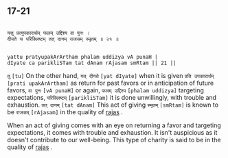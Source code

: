 ## 17-21


```shloka-sa

यत्तु प्रत्युपकारार्थम् फलम् उद्दिश्य वा पुनः ।
दीयते च परिक्लिष्टम् तत् दानम् राजसम् स्मृतम् ॥ २१ ॥

```
```shloka-sa-hk

yattu pratyupakArArtham phalam uddizya vA punaH |
dIyate ca parikliSTam tat dAnam rAjasam smRtam || 21 ||

```
`तु` `[tu]` On the other hand, `यत् दीयते` `[yat dIyate]` when it is given `प्रति उपकारार्थम्` `[prati upakArArtham]` as return for past favors or in anticipation of future favors, `वा पुनः` `[vA punaH]` or again, `फलम् उद्दिश्य` `[phalam uddizya]` targeting expectations, `परिक्लिष्टम्` `[parikliSTam]` it is done unwillingly, with trouble and exhaustion. `तत् दानम्` `[tat dAnam]` This act of giving `स्मृतम्` `[smRtam]` is known to be `राजसम्` `[rAjasam]` in the quality of 
[rajas](14-7.md#rajas)
.

When an act of giving comes with an eye on returning a favor and targeting expectations, it comes with trouble and exhaustion. It isn't auspicious as it doesn't contribute to our well-being. This type of charity is said to be in the quality of 
[rajas](14-7.md#rajas)
.


